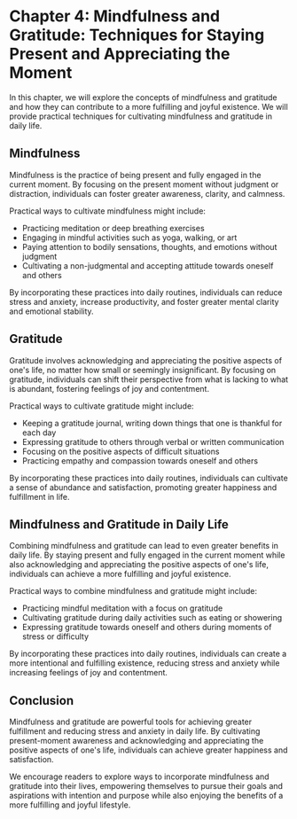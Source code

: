 Chapter 4: Mindfulness and Gratitude: Techniques for Staying Present and Appreciating the Moment
================================================================================================

In this chapter, we will explore the concepts of mindfulness and gratitude and how they can contribute to a more fulfilling and joyful existence. We will provide practical techniques for cultivating mindfulness and gratitude in daily life.

Mindfulness
-----------

Mindfulness is the practice of being present and fully engaged in the current moment. By focusing on the present moment without judgment or distraction, individuals can foster greater awareness, clarity, and calmness.

Practical ways to cultivate mindfulness might include:

* Practicing meditation or deep breathing exercises
* Engaging in mindful activities such as yoga, walking, or art
* Paying attention to bodily sensations, thoughts, and emotions without judgment
* Cultivating a non-judgmental and accepting attitude towards oneself and others

By incorporating these practices into daily routines, individuals can reduce stress and anxiety, increase productivity, and foster greater mental clarity and emotional stability.

Gratitude
---------

Gratitude involves acknowledging and appreciating the positive aspects of one's life, no matter how small or seemingly insignificant. By focusing on gratitude, individuals can shift their perspective from what is lacking to what is abundant, fostering feelings of joy and contentment.

Practical ways to cultivate gratitude might include:

* Keeping a gratitude journal, writing down things that one is thankful for each day
* Expressing gratitude to others through verbal or written communication
* Focusing on the positive aspects of difficult situations
* Practicing empathy and compassion towards oneself and others

By incorporating these practices into daily routines, individuals can cultivate a sense of abundance and satisfaction, promoting greater happiness and fulfillment in life.

Mindfulness and Gratitude in Daily Life
---------------------------------------

Combining mindfulness and gratitude can lead to even greater benefits in daily life. By staying present and fully engaged in the current moment while also acknowledging and appreciating the positive aspects of one's life, individuals can achieve a more fulfilling and joyful existence.

Practical ways to combine mindfulness and gratitude might include:

* Practicing mindful meditation with a focus on gratitude
* Cultivating gratitude during daily activities such as eating or showering
* Expressing gratitude towards oneself and others during moments of stress or difficulty

By incorporating these practices into daily routines, individuals can create a more intentional and fulfilling existence, reducing stress and anxiety while increasing feelings of joy and contentment.

Conclusion
----------

Mindfulness and gratitude are powerful tools for achieving greater fulfillment and reducing stress and anxiety in daily life. By cultivating present-moment awareness and acknowledging and appreciating the positive aspects of one's life, individuals can achieve greater happiness and satisfaction.

We encourage readers to explore ways to incorporate mindfulness and gratitude into their lives, empowering themselves to pursue their goals and aspirations with intention and purpose while also enjoying the benefits of a more fulfilling and joyful lifestyle.
